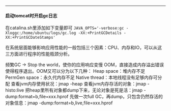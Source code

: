---

#### 启动tomcat时开启gc日志
在catalina.sh里添加如下变量即可
`JAVA_OPTS='-verbose:gc -Xloggc:/home/ubuntu/logs/gc.log -XX:+PrintGCDetails -XX:+PrintGCDateStamps'` 

在系统层面能够影响应用性能的一般包括三个因素：CPU、内存和IO，可以从这三方面进行程序的性能瓶颈分析。

频繁GC -> Stop the world，使你的应用响应变慢
OOM，直接造成内存溢出错误使得程序退出。OOM又可以分为以下几种：
Heap space：堆内存不足
PermGen space：永久代内存不足
Native thread：本地线程没有足够内存可分配
查看jvm内存使用状况：jmap -heap
查看jvm内存存活的对象：jmap -histo:live
把heap里所有对象都dump下来，无论对象是死是活：jmap -dump:format=b,file=xxx.hprof
先做一次full GC，再dump，只包含仍然存活的对象信息：jmap -dump:format=b,live,file=xxx.hprof


